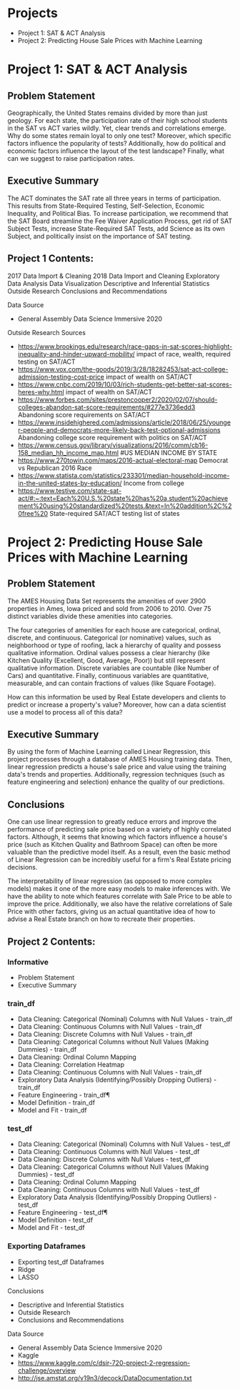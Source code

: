 # Projects
- Project 1: SAT & ACT Analysis
- Project 2: Predicting House Sale Prices with Machine Learning

# Project 1: SAT & ACT Analysis

## Problem Statement
Geographically, the United States remains divided by more than just geology. For each state, the participation rate of their high school students in the SAT vs ACT varies wildly. Yet, clear trends and correlations emerge. Why do some states remain loyal to only one test? Moreover, which specific factors influence the popularity of tests? Additionally, how do political and economic factors influence the layout of the test landscape? Finally, what can we suggest to raise participation rates.

## Executive Summary
The ACT dominates the SAT rate all three years in terms of participation. This results from State-Required Testing, Self-Selection, Economic Inequality, and Political Bias. To increase participation, we recommend that the SAT Board streamline the Fee Waiver Application Process, get rid of SAT Subject Tests, increase State-Required SAT Tests, add Science as its own Subject, and politically insist on the importance of SAT testing.

## Project 1 Contents:
2017 Data Import & Cleaning
2018 Data Import and Cleaning
Exploratory Data Analysis
Data Visualization
Descriptive and Inferential Statistics
Outside Research
Conclusions and Recommendations

Data Source
- General Assembly Data Science Immersive 2020

Outside Research Sources
- https://www.brookings.edu/research/race-gaps-in-sat-scores-highlight-inequality-and-hinder-upward-mobility/ impact of race, wealth, required testing on SAT/ACT
- https://www.vox.com/the-goods/2019/3/28/18282453/sat-act-college-admission-testing-cost-price impact of wealth on SAT/ACT
- https://www.cnbc.com/2019/10/03/rich-students-get-better-sat-scores-heres-why.html impact of wealth on SAT/ACT
- https://www.forbes.com/sites/prestoncooper2/2020/02/07/should-colleges-abandon-sat-score-requirements/#277e3736edd3 Abandoning score requirements on SAT/ACT
- https://www.insidehighered.com/admissions/article/2018/06/25/younger-people-and-democrats-more-likely-back-test-optional-admissions Abandoning college score requirement with politics on SAT/ACT
- https://www.census.gov/library/visualizations/2016/comm/cb16-158_median_hh_income_map.html #US MEDIAN INCOME BY STATE
- https://www.270towin.com/maps/2016-actual-electoral-map Democrat vs Republican 2016 Race
- https://www.statista.com/statistics/233301/median-household-income-in-the-united-states-by-education/ Income from college
- https://www.testive.com/state-sat-act/#:~:text=Each%20U.S.%20state%20has%20a,student%20achievement%20using%20standardized%20tests.&text=In%20addition%2C%20free%20 State-required SAT/ACT testing list of states

# Project 2: Predicting House Sale Prices with Machine Learning

## Problem Statement
The AMES Housing Data Set represents the amenities of over 2900 properties in Ames, Iowa priced and sold from 2006 to 2010. Over 75 distinct variables divide these amenities into categories. 

The four categories of amenities for each house are categorical, ordinal, discrete, and continuous. Categorical (or nominative) values, such as neighborhood or type of roofing, lack a hierarchy of quality and possess qualitative information. Ordinal values possess a clear hierarchy (like Kitchen Quality (Excellent, Good, Average, Poor)) but still represent qualitative information. Discrete variables are countable (like Number of Cars) and quantitative. Finally, continuous variables are quantitative, measurable, and can contain fractions of values (like Square Footage). 

How can this information be used by Real Estate developers and clients to predict or increase a property's value? Moreover, how can a data scientist use a model to process all of this data?

## Executive Summary
By using the form of Machine Learning called Linear Regression, this project processes through a database of AMES Housing training data. Then, linear regression predicts a house's sale price and value using the training data's trends and properties. Additionally, regression techniques (such as feature engineering and selection) enhance the quality of our predictions.

## Conclusions

One can use linear regression to greatly reduce errors and improve the performance of predicting sale price based on a variety of highly correlated factors. Although, it seems that knowing which factors influence a house's price (such as Kitchen Quality and Bathroom Space) can often be more valuable than the predictive model itself. As a result, even the basic method of Linear Regression can be incredibly useful for a firm's Real Estate pricing decisions.

The interpretability of linear regression (as opposed to more complex models) makes it one of the more easy models to make inferences with. We have the ability to note which features correlate with Sale Price to be able to improve the price. Additionally, we also have the relative correlations of Sale Price with other factors, giving us an actual quantitative idea of how to advise a Real Estate branch on how to recreate their properties.

## Project 2 Contents:

### Informative
- Problem Statement
- Executive Summary

### train_df
- Data Cleaning: Categorical (Nominal) Columns with Null Values - train_df
- Data Cleaning: Continuous Columns with Null Values - train_df
- Data Cleaning: Discrete Columns with Null Values - train_df
- Data Cleaning: Categorical Columns without Null Values (Making Dummies) - train_df
- Data Cleaning: Ordinal Column Mapping
- Data Cleaning: Correlation Heatmap
- Data Cleaning: Continuous Columns with Null Values - train_df
- Exploratory Data Analysis (Identifying/Possibly Dropping Outliers) - train_df
- Feature Engineering - train_df¶
- Model Definition - train_df
- Model and Fit - train_df

### test_df
- Data Cleaning: Categorical (Nominal) Columns with Null Values - test_df
- Data Cleaning: Continuous Columns with Null Values - test_df
- Data Cleaning: Discrete Columns with Null Values - test_df
- Data Cleaning: Categorical Columns without Null Values (Making Dummies) - test_df
- Data Cleaning: Ordinal Column Mapping
- Data Cleaning: Continuous Columns with Null Values - test_df
- Exploratory Data Analysis (Identifying/Possibly Dropping Outliers) - test_df
- Feature Engineering - test_df¶
- Model Definition - test_df
- Model and Fit - test_df

### Exporting Dataframes
- Exporting test_df Dataframes
- Ridge
- LASSO

Conclusions
- Descriptive and Inferential Statistics
- Outside Research
- Conclusions and Recommendations

Data Source
- General Assembly Data Science Immersive 2020
- Kaggle
- https://www.kaggle.com/c/dsir-720-project-2-regression-challenge/overview
- http://jse.amstat.org/v19n3/decock/DataDocumentation.txt